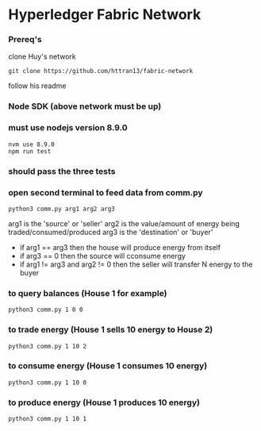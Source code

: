 # Hyperledger Fabric Network

### Prereq's
clone Huy's network
```
git clone https://github.com/httran13/fabric-network
```
follow his readme

### Node SDK (above network must be up)
### must use nodejs version 8.9.0
```
nvm use 8.9.0 
npm run test
```
### should pass the three tests

### open second terminal to feed data from comm.py
```
python3 comm.py arg1 arg2 arg3
```
  
  arg1 is the 'source' or 'seller'
  arg2 is the value/amount of energy being traded/consumed/produced
  arg3 is the 'destination' or 'buyer'
  
* if arg1 == arg3 then the house will produce energy from itself
* if arg3 == 0 then the source will cconsume energy
* if arg1 != arg3 and arg2 != 0 then the seller will transfer N energy to the buyer

### to query balances (House 1 for example)
```
python3 comm.py 1 0 0
```

### to trade energy (House 1 sells 10 energy to House 2)
```
python3 comm.py 1 10 2
```

### to consume energy (House 1 consumes 10 energy)
```
python3 comm.py 1 10 0
```
### to produce energy (House 1 produces 10 energy)
```
python3 comm.py 1 10 1
```
